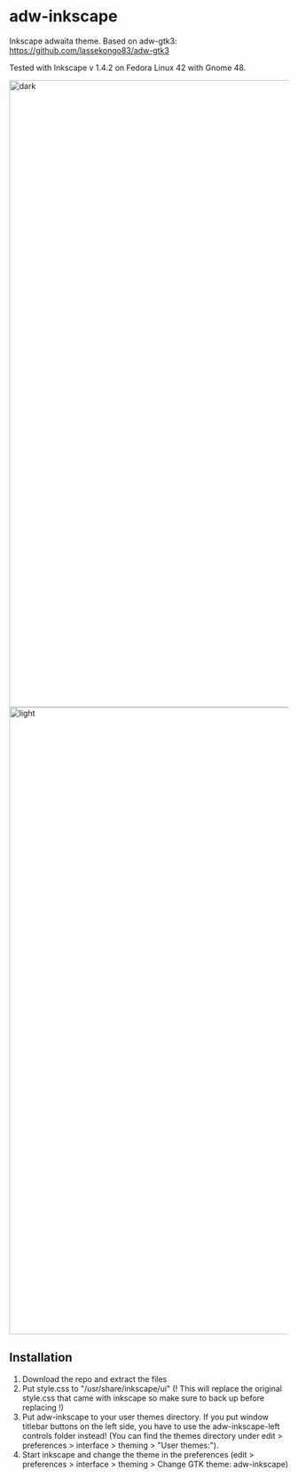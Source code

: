 # adw-inkscape
Inkscape adwaita theme.
Based on adw-gtk3: https://github.com/lassekongo83/adw-gtk3

Tested with Inkscape v 1.4.2 on Fedora Linux 42 with Gnome 48. 

<img width="2022" height="1129" alt="dark" src="https://github.com/user-attachments/assets/d10136b8-c75a-4559-b0c1-e0cfb781bbcf" />
<img width="2022" height="1129" alt="light" src="https://github.com/user-attachments/assets/60f6d9b6-95aa-441c-85f9-1ea311f4a382" />

## Installation
1. Download the repo and extract the files
2. Put style.css to "/usr/share/inkscape/ui" (! This will replace the original style.css that came with inkscape so make sure to back up before replacing !)
3. Put adw-inkscape to your user themes directory. If you put window titlebar buttons on the left side, you have to use the adw-inkscape-left controls folder instead! (You can find the themes directory under edit > preferences > interface > theming > "User themes:").
5. Start inkscape and change the theme in the preferences (edit > preferences > interface > theming > Change GTK theme: adw-inkscape)

